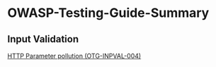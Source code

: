 # OWASP-Testing-Guide-Summary

## Input Validation
[HTTP Parameter pollution (OTG-INPVAL-004)](https://github.com/0x3h4b/OWASP-Testing-Guide-Summary/blob/main/OTG-INPVAL/HTTP%20Parameter%20pollution%20(OTG-INPVAL-004).md)

